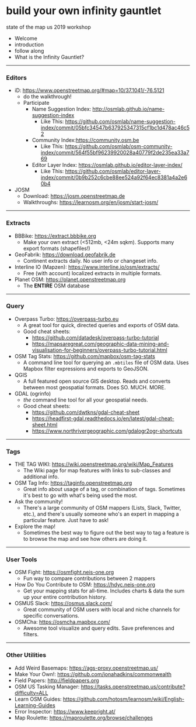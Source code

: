 # build your own infinity gauntlet
state of the map us 2019 workshop

- Welcome
 - introduction
 - follow along
- What is the Infinity Gauntlet?

----

### Editors
- iD: https://www.openstreetmap.org/#map=10/37.1041/-76.5121
  - do the walkthrough!
  - Participate
    - Name Suggestion Index: http://osmlab.github.io/name-suggestion-index
      - Like This: https://github.com/osmlab/name-suggestion-index/commit/05bfc34547b637925347315cf1bc1d478ac46c52
    - Community Index:https://community.osm.be
      - Like This: https://github.com/osmlab/osm-community-index/commit/564f55bf96239920028a40779f2de235ea33a769
    - Editor Layer Index: https://osmlab.github.io/editor-layer-index/
      - Like This: https://github.com/osmlab/editor-layer-index/commit/0b9b252c6cbe88ee524a92f64ec8381a4a2e60b4
- JOSM
  - Download: https://josm.openstreetmap.de
  - Walkthroughs: https://learnosm.org/en/josm/start-josm/

---

### Extracts
- BBBike: https://extract.bbbike.org
  - Make your own extract (<512mb, <24m sqkm). Supports many export formats (shapefiles!)
- GeoFabrik: https://download.geofabrik.de
  - Continent extracts daily. No user info or changeset info.
- Interline IO (Mapzen): https://www.interline.io/osm/extracts/
  - Free (with account) localized extracts in multiple formats.
- Planet OSM: https://planet.openstreetmap.org
  - The **ENTIRE** OSM database

---

### Query
- Overpass Turbo: https://overpass-turbo.eu
  - A great tool for quick, directed queries and exports of OSM data.
  - Good cheat sheets:
    - https://github.com/datadesk/overpass-turbo-tutorial
    - https://mapsaregreat.com/geographic-data-mining-and-visualisation-for-beginners/overpass-turbo-tutorial.html
- OSM Tag Stats: https://github.com/mapbox/osm-tag-stats
  - A command line tool for querying an `.mbtiles` file of OSM data. Uses Mapbox filter expressions and exports to GeoJSON.
- QGIS
  - A full featured open source GIS desktop. Reads and converts between most geospatial formats. Does SO. MUCH. MORE.
- GDAL (ogrinfo)
  - *the* command line tool for all your geospatial needs.
  - Good cheat sheets:
    - https://github.com/dwtkns/gdal-cheat-sheet
    - https://headfirst-gdal.readthedocs.io/en/latest/gdal-cheat-sheet.html
    - https://www.northrivergeographic.com/gdalogr2ogr-shortcuts

---

### Tags
- THE TAG WIKI: https://wiki.openstreetmap.org/wiki/Map_Features
  - The Wiki page for map features with links to sub-classes and additional info.
- OSM Tag Info: https://taginfo.openstreetmap.org
  - Great info about usage of a tag, or combination of tags. Sometimes it's best to go with what's being used the most.
- Ask the community!
  - There's a large community of OSM mappers (Lists, Slack, Twitter, etc.), and there's usually someone who's an expert in mapping a particular feature. Just have to ask!
- Explore the map!
  - Sometimes the best way to figure out the best way to tag a feature is to browse the map and see how others are doing it.

---

### User Tools
- OSM Fight: https://osmfight.neis-one.org
  - Fun way to compare contributions between 2 mappers
- How Do You Contribute to OSM: https://hdyc.neis-one.org
  - Get your mapping stats for all-time. Includes charts & data the sum up your entire contribution history.
- OSMUS Slack: https://osmus.slack.com/
  - Great community of OSM users with local and niche channels for specific conversations.
- OSMCha: https://osmcha.mapbox.com/
  - Awesome tool visualize and query edits. Save preferences and filters.
---

### Other Utilities
- Add Weird Basemaps: https://ags-proxy.openstreetmap.us/
- Make Your Own!: https://github.com/jonahadkins/commonwealth
- Field Papers: http://fieldpapers.org
- OSM US Tasking Manager: https://tasks.openstreetmap.us/contribute?difficulty=ALL
- Learn OSM Guides: https://github.com/hotosm/learnosm/wiki/English-Learning-Guides
- Error Inspector: https://www.keepright.at/
- Map Roulette: https://maproulette.org/browse/challenges
